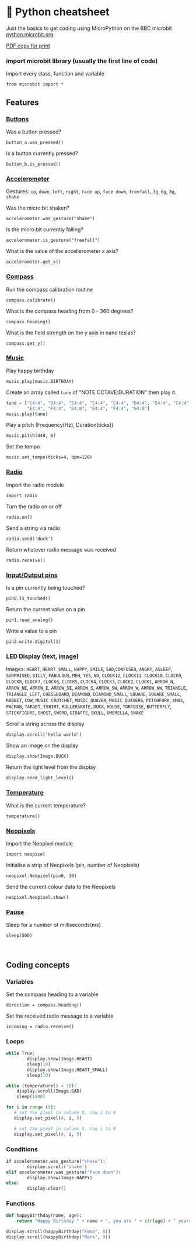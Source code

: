 # 🐍 Python cheatsheet

Just the basics to get coding using MicroPython on the BBC microbit [python.microbit.org](https://python.microbit.org)

[PDF copy for print](https://microbitcheatsheet.mrkn.us/cheatsheet.pdf)

### import microbit library (usually the first line of code)

Import every class, function and variable

`from microbit import *`

## Features

### [Buttons](https://microbit-micropython.readthedocs.io/en/latest/tutorials/buttons.html)

Was a button pressed?

`button_a.was_pressed()`

Is a button currently pressed?

`button_b.is_pressed()`



### [Accelerometer](https://microbit-micropython.readthedocs.io/en/latest/accelerometer.html)

Gestures: `up`, `down`, `left`, `right`, `face up`, `face down`, `freefall`, `3g`, `6g`, `8g`, `shake`

Was the micro:bit shaken?

`accelerometer.was_gesture("shake")`

Is the micro:bit currently falling?

`accelerometer.is_gesture("freefall")`

What is the value of the accellerometer x axis?

`accelerometer.get_x()`



### [Compass](https://microbit-micropython.readthedocs.io/en/latest/compass.html)

Run the compass calibration routine

`compass.calibrate()`

What is the compass heading from 0 - 360 degrees?

`compass.heading()`

What is the field strength on the y axis in nano teslas?

`compass.get_y()`



### [Music](https://microbit-micropython.readthedocs.io/en/latest/music.html)

Play happy birthday

`music.play(music.BIRTHDAY)`

Create an array called `tune` of "NOTE OCTAVE:DURATION" then play it.

```python
tune = ["C4:4", "D4:4", "E4:4", "C4:4", "C4:4", "D4:4", "E4:4", "C4:4",
        "E4:4", "F4:4", "G4:8", "E4:4", "F4:4", "G4:8"]
music.play(tune)
```

Play a pitch (Frequency(Hz), Duration(ticks))

`music.pitch(440, 6)`

Set the tempo

`music.set_tempo(ticks=4, bpm=120)`



### [Radio](https://microbit-micropython.readthedocs.io/en/latest/tutorials/radio.html)

Import the radio module

`import radio`

Turn the radio on or off

`radio.on()`

Send a string via radio

`radio.send('duck')`

Return whatever radio message was received

`radio.receive()`



### [Input/Output pins](https://microbit-micropython.readthedocs.io/en/latest/pin.html)

Is a pin currently being touched?

`pin0.is_touched()`

Return the current value on a pin

`pin1.read_analog()`

Write a value to a pin

`pin2.write-digital(1)`



### LED Display (text, [image](https://microbit-micropython.readthedocs.io/en/latest/image.html))

Images: `HEART`, `HEART_SMALL`, `HAPPY`, `SMILE`, `SAD`,`CONFUSED`, `ANGRY`, `ASLEEP`, `SURPRISED`, `SILLY`, `FABULOUS`, `MEH`, `YES`, `NO`, `CLOCK12`, `CLOCK11`, `CLOCK10`, `CLOCK9`, `CLOCK8`, `CLOCK7`, `CLOCK6`, `CLOCK5`, `CLOCK4`, `CLOCK3`, `CLOCK2`, `CLOCK1`, `ARROW_N`, `ARROW_NE`, `ARROW_E`, `ARROW_SE`, `ARROW_S`, `ARROW_SW`, `ARROW_W`, `ARROW_NW`, `TRIANGLE`, `TRIANGLE_LEFT`, `CHESSBOARD`, `DIAMOND`, `DIAMOND_SMALL`, `SQUARE`, `SQUARE_SMALL`, `RABBIT`, `COW`, `MUSIC_CROTCHET`, `MUSIC_QUAVER`, `MUSIC_QUAVERS`, `PITCHFORK`, `XMAS`, `PACMAN`, `TARGET`, `TSHIRT`, `ROLLERSKATE`, `DUCK`, `HOUSE`, `TORTOISE`, `BUTTERFLY`, `STICKFIGURE`, `GHOST`, `SWORD`, `GIRAFFE`, `SKULL`, `UMBRELLA`, `SNAKE`

Scroll a string across the display

`display.scroll('hello world')`

Show an image on the display

`display.show(Image.DUCK)`

Return the light level from the display

`display.read_light_level()`


### [Temperature](https://microbit-micropython.readthedocs.io/en/latest/microbit.html?highlight=temp#microbit.temperature)

What is the current temperature?

`temperature()`



### [Neopixels](https://microbit-micropython.readthedocs.io/en/latest/pin.html)

Import the Neopixel module

`import neopixel`

Initialise a strip of Neopixels (pin, number of Neopixels)

`neopixel.Neopixel(pin0, 10)`

Send the current colour data to the Neopixels

`neopixel.Neopixel.show()`



### [Pause](https://microbit-micropython.readthedocs.io/en/latest/microbit.html#microbit.sleep)

Sleep for a number of milliseconds(ms)

`sleep(500)`

 

## Coding concepts

### Variables

Set the compass heading to a variable

`direction = compass.heading()`

Set the received radio message to a variable

`incoming = radio.receive()`



### Loops

```python
while True:
        display.show(Image.HEART)
        sleep(10)
        display.show(Image.HEART_SMALL)
        sleep(10)
```
``` python
while (temperature() < 18):
    display.scroll(Image.SAD)
    sleep(1000)
```
``` python
for i in range (5):
   # set the pixel in column 0, row i to 9
   display.set_pixel(0, i, 9)

   # set the pixel in column 4, row i to 9
   display.set_pixel(4, i, 9)
```



### Conditions

```python
if accelerometer.was_gesture("shake"):
        display.scroll('shake')
elif accelerometer.was_gesture("face down"):
        display.show(Image.HAPPY)
else:
        display.clear()
```



### Functions

```python
def happyBirthday(name, age):
    return "Happy Birthday " + name + ", you are " + str(age) + " years old"

display.scroll(happyBirthday("Emma", 8))
display.scroll(happyBirthday("Mark", 9))
```
